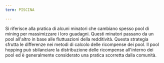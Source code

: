 ```yaml
---
term: PISCINA

---
```

Si riferisce alla pratica di alcuni minatori che cambiano spesso pool di mining per massimizzare i loro guadagni. Questi minatori passano da un pool all'altro in base alle fluttuazioni della redditività. Questa strategia sfrutta le differenze nei metodi di calcolo delle ricompense dei pool. Il pool hopping può sbilanciare la distribuzione delle ricompense all'interno dei pool ed è generalmente considerato una pratica scorretta dalla comunità.